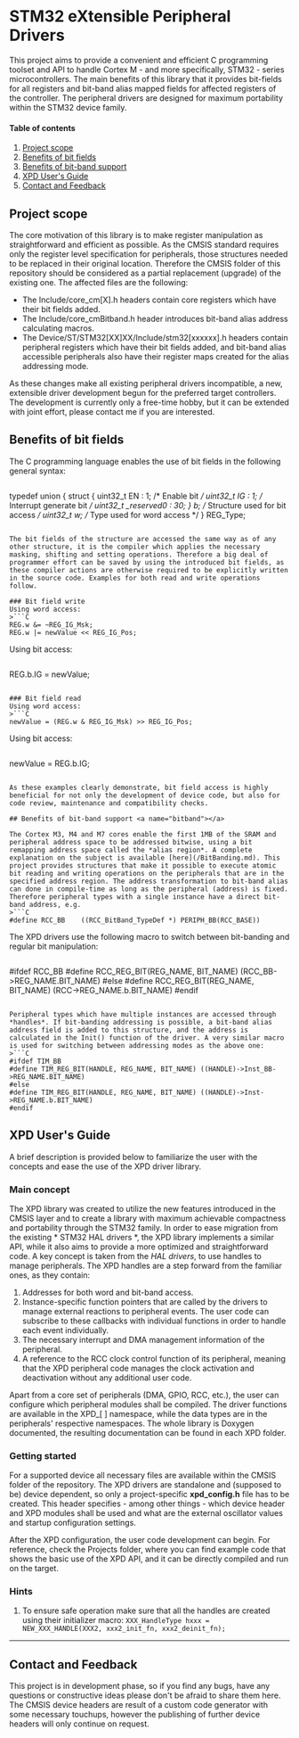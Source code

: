 # STM32 eXtensible Peripheral Drivers

This project aims to provide a convenient and efficient C programming toolset and API to handle Cortex M - and more specifically, STM32 - series microcontrollers. The main benefits of this library that it provides bit-fields for all registers and bit-band alias mapped fields for affected registers of the controller. The peripheral drivers are designed for maximum portability within the STM32 device family.

#### Table of contents

<!--[TOC]-->

1. [Project scope](#scope)
2. [Benefits of bit fields](#fields)
3. [Benefits of bit-band support](#bitband)
4. [XPD User's Guide](#xpd_guide)
5. [Contact and Feedback](#feedback)

## Project scope <a name="scope"></a>

The core motivation of this library is to make register manipulation as straightforward and efficient as possible. As the CMSIS standard requires only the register level specification for peripherals, those structures needed to be replaced in their original location. Therefore the CMSIS folder of this repository should be considered as a partial replacement (upgrade) of the existing one.
The affected files are the following:
- The Include/core_cm[X].h headers contain core registers which have their bit fields added.
- The Include/core_cmBitband.h header introduces bit-band alias address calculating macros.
- The Device/ST/STM32[XX]XX/Include/stm32[xxxxxx].h headers contain peripheral registers which have their bit fields added, and bit-band alias accessible peripherals also have their register maps created for the alias addressing mode.

As these changes make all existing peripheral drivers incompatible, a new, extensible driver development begun for the preferred target controllers. The development is currently only a free-time hobby, but it can be extended with joint effort, please contact me if you are interested.


## Benefits of bit fields <a name="fields"></a>

The C programming language enables the use of bit fields in the following general syntax:
>```C
typedef union {
    struct {
        uint32_t EN : 1; /* Enable bit             */
        uint32_t IG : 1; /* Interrupt generate bit */
        uint32_t _reserved0 : 30;
    } b;        /* Structure used for bit  access  */
    uint32_t w; /* Type      used for word access  */
} REG_Type;
```

The bit fields of the structure are accessed the same way as of any other structure, it is the compiler which applies the necessary masking, shifting and setting operations. Therefore a big deal of programmer effort can be saved by using the introduced bit fields, as these compiler actions are otherwise required to be explicitly written in the source code. Examples for both read and write operations follow.

### Bit field write
Using word access: 
>```C
REG.w &= ~REG_IG_Msk;
REG.w |= newValue << REG_IG_Pos;
```

Using bit access:
>```C
REG.b.IG = newValue;
```

### Bit field read
Using word access:
>```C
newValue = (REG.w & REG_IG_Msk) >> REG_IG_Pos;
```

Using bit access:
>```C
newValue = REG.b.IG;
```

As these examples clearly demonstrate, bit field access is highly beneficial for not only the development of device code, but also for code review, maintenance and compatibility checks.

## Benefits of bit-band support <a name="bitband"></a>

The Cortex M3, M4 and M7 cores enable the first 1MB of the SRAM and peripheral address space to be addressed bitwise, using a bit remapping address space called the *alias region*. A complete explanation on the subject is available [here](/BitBanding.md). This project provides structures that make it possible to execute atomic bit reading and writing operations on the peripherals that are in the specified address region. The address transformation to bit-band alias can done in compile-time as long as the peripheral (address) is fixed. Therefore peripheral types with a single instance have a direct bit-band address, e.g.
>```C
#define RCC_BB    ((RCC_BitBand_TypeDef *) PERIPH_BB(RCC_BASE))
```

The XPD drivers use the following macro to switch between bit-banding and regular bit manipulation:
>```C
#ifdef RCC_BB
#define RCC_REG_BIT(REG_NAME, BIT_NAME) (RCC_BB->REG_NAME.BIT_NAME)
#else
#define RCC_REG_BIT(REG_NAME, BIT_NAME) (RCC->REG_NAME.b.BIT_NAME)
#endif
```

Peripheral types which have multiple instances are accessed through *handles*. If bit-banding addressing is possible, a bit-band alias address field is added to this structure, and the address is calculated in the Init() function of the driver. A very similar macro is used for switching between addressing modes as the above one:
>```C
#ifdef TIM_BB
#define TIM_REG_BIT(HANDLE, REG_NAME, BIT_NAME) ((HANDLE)->Inst_BB->REG_NAME.BIT_NAME)
#else
#define TIM_REG_BIT(HANDLE, REG_NAME, BIT_NAME) ((HANDLE)->Inst->REG_NAME.b.BIT_NAME)
#endif
```

## XPD User's Guide <a name="xpd_guide"></a>

A brief description is provided below to familiarize the user with the concepts and ease the use of the XPD driver library.

### Main concept

The XPD library was created to utilize the new features introduced in the CMSIS layer and to create a library with maximum achievable compactness and portability through the STM32 family. In order to ease migration from the existing * STM32 HAL drivers *, the XPD library implements a similar API, while it also aims to provide a more optimized and straightforward code. A key concept is taken from the *HAL drivers*, to use handles to manage peripherals. The XPD handles are a step forward from the familiar ones, as they contain:

1. Addresses for both word and bit-band access.
2. Instance-specific function pointers that are called by the drivers to manage external reactions to peripheral events. The user code can subscribe to these callbacks with individual functions in order to handle each event individually.
3. The necessary interrupt and DMA management information of the peripheral.
4. A reference to the RCC clock control function of its peripheral, meaning that the XPD peripheral code manages the clock activation and deactivation without any additional user code.

Apart from a core set of peripherals (DMA, GPIO, RCC, etc.), the user can configure which peripheral modules shall be compiled. The driver functions are available in the XPD_[ ] namespace, while the data types are in the peripherals' respective namespaces. The whole library is Doxygen documented, the resulting documentation can be found in each XPD folder.

### Getting started

For a supported device all necessary files are available within the CMSIS folder of the repository. The XPD drivers are standalone and (supposed to be) device dependent, so only a project-specific **xpd_config.h** file has to be created. This header specifies - among other things - which device header and XPD modules shall be used and what are the external oscillator values and startup configuration settings.

After the XPD configuration, the user code development can begin. For reference, check the Projects folder, where you can find example code that shows the basic use of the XPD API, and it can be directly compiled and run on the target.

### Hints

1. To ensure safe operation make sure that all the handles are created using their initializer macro: `XXX_HandleType hxxx = NEW_XXX_HANDLE(XXX2, xxx2_init_fn, xxx2_deinit_fn);`

* * *

## Contact and Feedback <a name="feedback"></a>

This project is in development phase, so if you find any bugs, have any questions or constructive ideas please don't be afraid to share them here.
The CMSIS device headers are result of a custom code generator with some necessary touchups, however the publishing of further device headers will only continue on request.